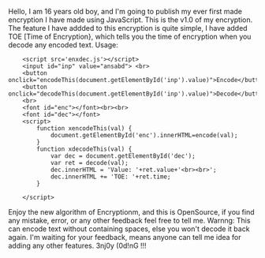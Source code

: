 Hello, I am 16 years old boy, and I'm going to publish my ever first made
encryption I have made using JavaScript. This is the v1.0 of my encryption.
The feature I have addded to this encryption is quite simple, I have added
TOE [Time of Encryption}, which tells you the time of encryption when you decode any 
encoded text.
Usage: 
```
	<script src='enxdec.js'></script>
	<input id="inp" value="ansabd"> <br>
	<button onclick="encodeThis(document.getElementById('inp').value)">Encode</button>
	<button onclick="decodeThis(document.getElementById('inp').value)">Decode</button>
	<br>
	<font id="enc"></font><br><br>
	<font id="dec"></font>
	<script>
		function xencodeThis(val) {
			document.getElementById('enc').innerHTML=encode(val);
		}
		function xdecodeThis(val) {
			var dec = document.getElementById('dec');
			var ret = decode(val);
			dec.innerHTML = 'Value: '+ret.value+'<br><br>';
			dec.innerHTML += 'TOE: '+ret.time;
		}

	</script>
```
Enjoy the new algorithm of Encryptionm, and this is OpenSource,
if you find any mistake, error, or any other feedback feel free to tell me.
Warnng: This can encode text without containing spaces, else you won't decode it back again.
I'm waiting for your feedback, means anyone can tell me idea for adding any other features.
3nj0y (0d!nG !!!

